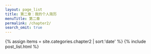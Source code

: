 ```yaml
---
layout: page_list
title: 第二章：我的个人简历
menuTitle: 第二章
permalink: /chapter2/
search_omit: true
---
```

{% assign items = site.categories.chapter2 | sort:'date' %}
{% include post_list.html %}